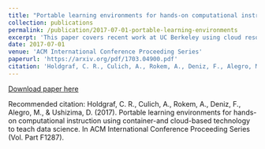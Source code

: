 ```yaml
---
title: "Portable learning environments for hands-on computational instruction using container-and cloud-based technology to teach data science."
collection: publications
permalink: /publication/2017-07-01-portable-learning-environments
excerpt: 'This paper covers recent work at UC Berkeley using cloud resources and open-source tools for teaching data analytics.'
date: 2017-07-01
venue: 'ACM International Conference Proceeding Series'
paperurl: 'https://arxiv.org/pdf/1703.04900.pdf'
citation: 'Holdgraf, C. R., Culich, A., Rokem, A., Deniz, F., Alegro, M., & Ushizima, D. (2017). Portable learning environments for hands-on computational instruction using container-and cloud-based technology to teach data science. In ACM International Conference Proceeding Series (Vol. Part F1287).'
---
```


[Download paper here](https://arxiv.org/pdf/1703.04900.pdf)

Recommended citation: Holdgraf, C. R., Culich, A., Rokem, A., Deniz, F., Alegro, M., & Ushizima, D. (2017). Portable learning environments for hands-on computational instruction using container-and cloud-based technology to teach data science. In ACM International Conference Proceeding Series (Vol. Part F1287).
